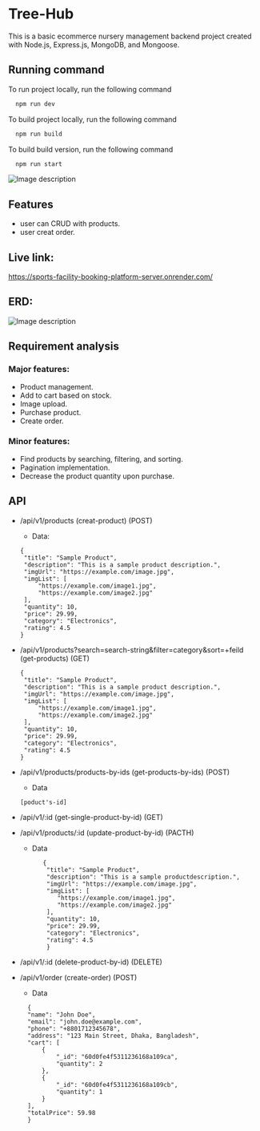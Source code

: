 # Tree-Hub
This is a basic ecommerce nursery management backend project created with Node.js, Express.js, MongoDB, and Mongoose.


## Running command

To run project locally, run the following command

```bash
  npm run dev
```

To build project locally, run the following command

```bash
  npm run build
```

To build build version, run the following command

```bash
  npm run start
```


![Image description](/https://picsum.photos/800/600)


## Features

- user can CRUD with products.
- user creat order.

## Live link: 
https://sports-facility-booking-platform-server.onrender.com/

## ERD:
![Image description](https://i.ibb.co/tMhJ30n/Nursery-Website-drawio.png)

## Requirement analysis

### Major features:
- Product management.
- Add to cart based on stock.
- Image upload.
- Purchase product.
- Create order.

### Minor features:
- Find products by searching, filtering, and sorting.
- Pagination implementation.
- Decrease the product quantity upon purchase.





## API
- /api/v1/products (creat-product) (POST)
  - Data:
   ```
  {
    "title": "Sample Product",
    "description": "This is a sample product description.",
    "imgUrl": "https://example.com/image.jpg",
    "imgList": [
        "https://example.com/image1.jpg",
        "https://example.com/image2.jpg"
    ],
    "quantity": 10,
    "price": 29.99,
    "category": "Electronics",
    "rating": 4.5
  }
  ```
- /api/v1/products?search=search-string&filter=category&sort=+feild (get-products) (GET)
   ```
  {
    "title": "Sample Product",
    "description": "This is a sample product description.",
    "imgUrl": "https://example.com/image.jpg",
    "imgList": [
        "https://example.com/image1.jpg",
        "https://example.com/image2.jpg"
    ],
    "quantity": 10,
    "price": 29.99,
    "category": "Electronics",
    "rating": 4.5
  }
  ```

- /api/v1/products/products-by-ids (get-products-by-ids) (POST)
  - Data
  ```
  [poduct's-id]
  ```

- /api/v1/:id (get-single-product-by-id) (GET)
- /api/v1/products/:id (update-product-by-id) (PACTH)
  - Data
    ```
       {
        "title": "Sample Product",
        "description": "This is a sample productdescription.",
        "imgUrl": "https://example.com/image.jpg",
        "imgList": [
           "https://example.com/image1.jpg",
           "https://example.com/image2.jpg"
        ],
        "quantity": 10,
        "price": 29.99,
        "category": "Electronics",
        "rating": 4.5
        }
    ```
- /api/v1/:id (delete-product-by-id) (DELETE)

- /api/v1/order (create-order) (POST)
  - Data
  ```
    {
    "name": "John Doe",
    "email": "john.doe@example.com",
    "phone": "+8801712345678",
    "address": "123 Main Street, Dhaka, Bangladesh",
    "cart": [
        {
            "_id": "60d0fe4f5311236168a109ca",
            "quantity": 2
        },
        {
            "_id": "60d0fe4f5311236168a109cb",
            "quantity": 1
        }
    ],
    "totalPrice": 59.98
    }

  ```
    
